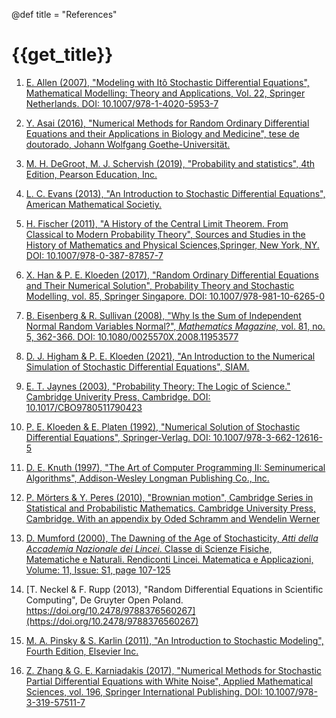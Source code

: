 @def title = "References"

# {{get_title}}

1. [E. Allen (2007), "Modeling with Itô Stochastic Differential Equations", Mathematical Modelling: Theory and Applications, Vol. 22, Springer Netherlands. DOI: 10.1007/978-1-4020-5953-7](https://doi.org/10.1007/978-1-4020-5953-7)

1. [Y. Asai (2016), "Numerical Methods for Random Ordinary Differential Equations and their Applications in Biology and Medicine", tese de doutorado, Johann Wolfgang Goethe-Universität.](http://publikationen.ub.uni-frankfurt.de/frontdoor/index/index/docId/40146)

1. [M. H. DeGroot, M. J. Schervish (2019), "Probability and statistics", 4th Edition, Pearson Education, Inc.](https://www.pearson.com/us/higher-education/program/De-Groot-Probability-and-Statistics-Classic-Version-4th-Edition/PGM2043173.html)

1. [L. C. Evans (2013), "An Introduction to Stochastic Differential Equations", American Mathematical Societiy.](https://www.maa.org/press/maa-reviews/an-introduction-to-stochastic-differential-equations)

1. [H. Fischer (2011), "A History of the Central Limit Theorem. From Classical to Modern Probability Theory", Sources and Studies in the History of Mathematics and Physical Sciences,Springer, New York, NY. DOI: 10.1007/978-0-387-87857-7](https://doi.org/10.1007/978-0-387-87857-7)

1. [X. Han & P. E. Kloeden (2017), "Random Ordinary Differential Equations and Their Numerical Solution", Probability Theory and Stochastic Modelling, vol. 85, Springer Singapore. DOI: 10.1007/978-981-10-6265-0](https://doi.org/10.1007/978-981-10-6265-0)

1. [B. Eisenberg & R. Sullivan (2008), "Why Is the Sum of Independent Normal Random Variables Normal?", *Mathematics Magazine,* vol. 81, no. 5, 362-366. DOI: 10.1080/0025570X.2008.11953577](https://doi.org/10.1080/0025570X.2008.11953577)

1. [D. J. Higham & P. E. Kloeden (2021), "An Introduction to the Numerical Simulation of Stochastic Differential Equations", SIAM.](https://www.maa.org/press/maa-reviews/an-introduction-to-the-numerical-simulation-of-stochastic-differential-equations)

1. [E. T. Jaynes (2003), "Probability Theory: The Logic of Science." Cambridge Univerity Press, Cambridge. DOI: 10.1017/CBO9780511790423](https://doi.org/10.1017/CBO9780511790423)

1. [P. E. Kloeden & E. Platen (1992), "Numerical Solution of Stochastic Differential Equations", Springer-Verlag. DOI: 10.1007/978-3-662-12616-5](https://doi.org/10.1007/978-3-662-12616-5)

1. [D. E. Knuth (1997), "The Art of Computer Programming II: Seminumerical Algorithms", Addison-Wesley Longman Publishing Co., Inc.](https://dl.acm.org/doi/10.5555/270146)

1. [P. Mörters & Y. Peres (2010), "Brownian motion", Cambridge Series in Statistical and Probabilistic Mathematics. Cambridge University Press, Cambridge. With an appendix by Oded Schramm and Wendelin Werner](https://www.cambridge.org/il/academic/subjects/statistics-probability/probability-theory-and-stochastic-processes/brownian-motion?format=HB&isbn=9780521760188)

1. [D. Mumford (2000), The Dawning of the Age of Stochasticity, *Atti della Accademia Nazionale dei Lincei*. Classe di Scienze Fisiche, Matematiche e Naturali. Rendiconti Lincei. Matematica e Applicazioni, Volume: 11, Issue: S1, page 107-125](https://eudml.org/doc/289648)

1. [T. Neckel & F. Rupp (2013), "Random Differential Equations in Scientific Computing", De Gruyter Open Poland. https://doi.org/10.2478/9788376560267](https://doi.org/10.2478/9788376560267)

1. [M. A. Pinsky & S. Karlin (2011), "An Introduction to Stochastic Modeling", Fourth Edition, Elsevier Inc.](https://doi.org/10.1016/C2009-1-61171-0)

1. [Z. Zhang & G. E. Karniadakis (2017), "Numerical Methods for Stochastic Partial Differential Equations with White Noise", Applied Mathematical Sciences, vol. 196, Springer International Publishing. DOI: 10.1007/978-3-319-57511-7](https://doi.org/10.1007/978-3-319-57511-7)
